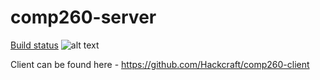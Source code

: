 # comp260-server

[Build status](https://travis-ci.org/Hackcraft/comp260-server) ![alt text](https://travis-ci.org/Hackcraft/comp260-server.svg?branch=master "Build status")

Client can be found here - https://github.com/Hackcraft/comp260-client
